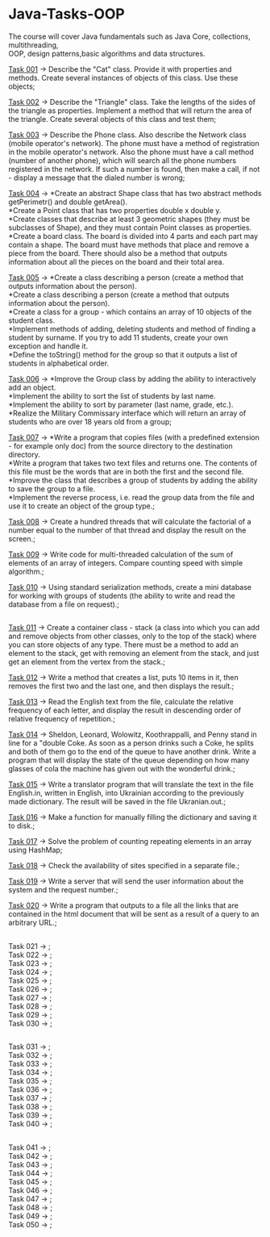 # Java-Tasks-OOP
The course will cover Java fundamentals such as Java Core, collections, multithreading,<br>
OOP, design patterns,basic algorithms and data structures.<br>

<a href="https://github.com/LeeTovetz/Java-Tasks-OOP/tree/main/src/com/task001" >Task 001</a> -> Describe the "Cat" class. Provide it with properties and methods. Create several instances of objects of this class. Use these objects;<br>

<a href="https://github.com/LeeTovetz/Java-Tasks-OOP/tree/main/src/com/task002" >Task 002</a> -> Describe the "Triangle" class. Take the lengths of the sides of the triangle as properties. Implement a method that will return the area of the triangle. Create several objects of this class and test them;<br>

<a href="https://github.com/LeeTovetz/Java-Tasks-OOP/tree/main/src/com/task003" >Task 003</a> -> Describe the Phone class. Also describe the Network class (mobile operator's network). The phone must have a method of registration in the mobile operator's network. Also the phone must have a call method (number of another phone), which will search all the phone numbers registered in the network. If such a number is found, then make a call, if not - display a message that the dialed number is wrong;<br>

<a href="https://github.com/LeeTovetz/Java-Tasks-OOP/tree/main/src/com/task004" >Task 004</a> -> *Create an abstract Shape class that has two abstract methods getPerimetr() and double getArea().<br>
*Create a Point class that has two properties double x double y.<br>
*Create classes that describe at least 3 geometric shapes (they must be subclasses of Shape), and they must contain Point classes as properties.<br>
*Create a board class. The board is divided into 4 parts and each part may contain a shape. The board must have methods that place and remove a piece from the board. There should also be a method that outputs information about all the pieces on the board and their total area.<br>

<a href="https://github.com/LeeTovetz/Java-Tasks-OOP/tree/main/src/com/task005" >Task 005</a> -> *Create a class describing a person (create a method that outputs information about the person).<br>
*Create a class describing a person (create a method that outputs information about the person).<br>
*Create a class for a group - which contains an array of 10 objects of the student class.<br> 
*Implement methods of adding, deleting students and method of finding a student by surname. If you try to add 11 students, create your own exception and handle it.<br> 
*Define the toString() method for the group so that it outputs a list of students in alphabetical order.<br>

<a href="https://github.com/LeeTovetz/Java-Tasks-OOP/tree/main/src/com/task006" >Task 006</a> -> *Improve the Group class by adding the ability to interactively add an object.<br>
*Implement the ability to sort the list of students by last name.<br>
*Implement the ability to sort by parameter (last name, grade, etc.).<br>
*Realize the Military Commissary interface which will return an array of students who are over 18 years old from a group;<br>

<a href="https://github.com/LeeTovetz/Java-Tasks-OOP/tree/main/src/com/task007" >Task 007</a> ->  *Write a program that copies files (with a predefined extension - for example only doc) from the source directory to the destination directory.<br>
*Write a program that takes two text files and returns one. The contents of this file must be the words that are in both the first and the second file.<br>
*Improve the class that describes a group of students by adding the ability to save the group to a file.<br>
*Implement the reverse process, i.e. read the group data from the file and use it to create an object of the group type.;<br>

<a href="https://github.com/LeeTovetz/Java-Tasks-OOP/tree/main/src/com/task008" >Task 008</a> -> Create a hundred threads that will calculate the factorial of a number equal to the number of that thread and display the result on the screen.;<br>

<a href="https://github.com/LeeTovetz/Java-Tasks-OOP/tree/main/src/com/task009" >Task 009</a> -> Write code for multi-threaded calculation of the sum of elements of an array of integers. Compare counting speed with simple algorithm.;<br>

<a href="https://github.com/LeeTovetz/Java-Tasks-OOP/tree/main/src/com/task010" >Task 010</a> -> Using standard serialization methods, create a mini database for working with groups of students (the ability to write and read the database from a file on request).;<br>

## 
<a href="https://github.com/LeeTovetz/Java-Tasks-OOP/tree/main/src/com/task011" >Task 011</a> -> Create a container class - stack (a class into which you can add and remove objects from other classes, only to the top of the stack) where you can store objects of any type. There must be a method to add an element to the stack, get with removing an element from the stack, and just get an element from the vertex from the stack.;<br>

<a href="https://github.com/LeeTovetz/Java-Tasks-OOP/tree/main/src/com/task012" >Task 012</a> -> Write a method that creates a list, puts 10 items in it, then removes the first two and the last one, and then displays the result.;<br>

<a href="https://github.com/LeeTovetz/Java-Tasks-OOP/tree/main/src/com/task013" >Task 013</a> -> Read the English text from the file, calculate the relative frequency of each letter, and display the result in descending order of relative frequency of repetition.;<br>

<a href="https://github.com/LeeTovetz/Java-Tasks-OOP/tree/main/src/com/task014" >Task 014</a> -> Sheldon, Leonard, Wolowitz, Koothrappalli, and Penny stand in line for a "double Coke. As soon as a person drinks such a Coke, he splits and both of them go to the end of the queue to have another drink. Write a program that will display the state of the queue depending on how many glasses of cola the machine has given out with the wonderful drink.;<br>

<a href="https://github.com/LeeTovetz/Java-Tasks-OOP/tree/main/src/com/task015" >Task 015</a> -> Write a translator program that will translate the text in the file English.in, written in English, into Ukrainian according to the previously made dictionary. The result will be saved in the file Ukranian.out.;<br>

<a href="https://github.com/LeeTovetz/Java-Tasks-OOP/tree/main/src/com/task016" >Task 016</a> -> Make a function for manually filling the dictionary and saving it to disk.;<br>

<a href="https://github.com/LeeTovetz/Java-Tasks-OOP/tree/main/src/com/task017" >Task 017</a> -> Solve the problem of counting repeating elements in an array using HashMap;<br>

<a href="https://github.com/LeeTovetz/Java-Tasks-OOP/tree/main/src/com/task018" >Task 018</a> -> Check the availability of sites specified in a separate file.;<br>

<a href="https://github.com/LeeTovetz/Java-Tasks-OOP/tree/main/src/com/task019" >Task 019</a> -> Write a server that will send the user information about the system and the request number.;<br>

<a href="https://github.com/LeeTovetz/Java-Tasks-OOP/tree/main/src/com/task020" >Task 020</a> -> Write a program that outputs to a file all the links that are contained in the html document that will be sent as a result of a query to an arbitrary URL.;<br>

## 

Task 021 -> ;<br>
Task 022 -> ;<br>
Task 023 -> ;<br>
Task 024 -> ;<br>
Task 025 -> ;<br>
Task 026 -> ;<br>
Task 027 -> ;<br>
Task 028 -> ;<br>
Task 029 -> ;<br>
Task 030 -> ;<br>
## 
Task 031 -> ;<br>
Task 032 -> ;<br>
Task 033 -> ;<br>
Task 034 -> ;<br>
Task 035 -> ;<br>
Task 036 -> ;<br>
Task 037 -> ;<br>
Task 038 -> ;<br>
Task 039 -> ;<br>
Task 040 -> ;<br>
## 
Task 041 -> ;<br>
Task 042 -> ;<br>
Task 043 -> ;<br>
Task 044 -> ;<br>
Task 045 -> ;<br>
Task 046 -> ;<br>
Task 047 -> ;<br>
Task 048 -> ;<br>
Task 049 -> ;<br>
Task 050 -> ;<br>
##







